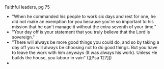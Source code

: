 Faithful leaders, pg 75 
- "When he commanded his people to work six days and rest for one, he did not make an exemption for you because you're so important to his mission that he can't manage it without the extra seventh of your time."
- "Your day off is your statement that you truly believe that the Lord is sovereign."
- "There will always be more good things you could do, and so by taking a day off you will always be choosing not to do good things. But you have to leave the work with him anyways (It was always his work). Unless He builds the house, you labour in vain" ([[Psa 127]])
- 